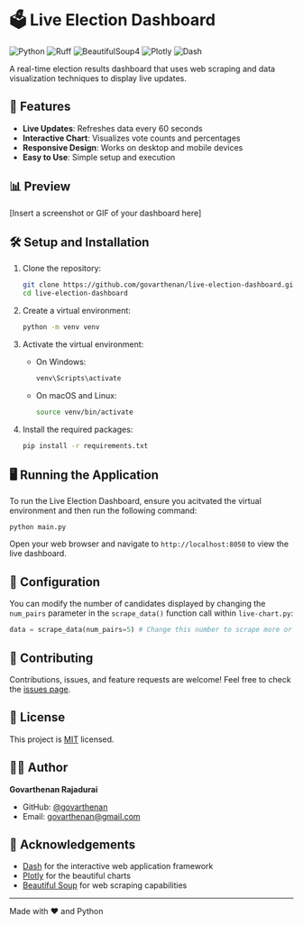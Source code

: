 # 🗳️ Live Election Dashboard

![Python](https://img.shields.io/badge/Python-3.6%2B-blue?logo=python&logoColor=white)
![Ruff](https://img.shields.io/badge/Ruff-v0.1.0-purple?logo=ruff&logoColor=white)
![BeautifulSoup4](https://img.shields.io/badge/BeautifulSoup4-4.9%2B-green?logo=python&logoColor=white)
![Plotly](https://img.shields.io/badge/Plotly-5.0%2B-blue?logo=plotly&logoColor=white)
![Dash](https://img.shields.io/badge/Dash-2.0%2B-orange?logo=plotly&logoColor=white)

A real-time election results dashboard that uses web scraping and data visualization techniques to display live updates.

## 🚀 Features

- **Live Updates**: Refreshes data every 60 seconds
- **Interactive Chart**: Visualizes vote counts and percentages
- **Responsive Design**: Works on desktop and mobile devices
- **Easy to Use**: Simple setup and execution

## 📊 Preview

[Insert a screenshot or GIF of your dashboard here]

## 🛠️ Setup and Installation

1. Clone the repository:
   ```bash
   git clone https://github.com/govarthenan/live-election-dashboard.git
   cd live-election-dashboard
   ```

2. Create a virtual environment:
   ```bash
   python -m venv venv
   ```

3. Activate the virtual environment:
   - On Windows:
     ```bash
     venv\Scripts\activate
     ```
   - On macOS and Linux:
     ```bash
     source venv/bin/activate
     ```

4. Install the required packages:
   ```bash
   pip install -r requirements.txt
   ```

## 🖥️ Running the Application

To run the Live Election Dashboard, ensure you acitvated the virtual environment and then run the following command:

```
python main.py
```

Open your web browser and navigate to `http://localhost:8050` to view the live dashboard.

## 🔧 Configuration

You can modify the number of candidates displayed by changing the `num_pairs` parameter in the `scrape_data()` function call within `live-chart.py`:
```python
data = scrape_data(num_pairs=5) # Change this number to scrape more or fewer pairs
```

## 🤝 Contributing

Contributions, issues, and feature requests are welcome! Feel free to check the [issues page](https://github.com/govarthenan/live-election-dashboard/issues).

## 📝 License

This project is [MIT](https://choosealicense.com/licenses/mit/) licensed.

## 👨‍💻 Author

**Govarthenan Rajadurai**

- GitHub: [@govarthenan](https://github.com/govarthenan)
- Email: govarthenan@gmail.com

## 🙏 Acknowledgements

- [Dash](https://dash.plotly.com/) for the interactive web application framework
- [Plotly](https://plotly.com/python/) for the beautiful charts
- [Beautiful Soup](https://www.crummy.com/software/BeautifulSoup/) for web scraping capabilities

---

Made with ❤️ and Python
